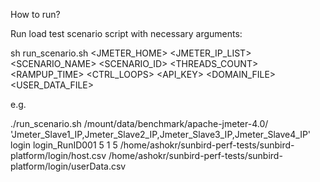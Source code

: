 How to run?

Run load test scenario script with necessary arguments:

sh run_scenario.sh <JMETER_HOME> <JMETER_IP_LIST> <SCENARIO_NAME> <SCENARIO_ID> <THREADS_COUNT> <RAMPUP_TIME> <CTRL_LOOPS> <API_KEY> <DOMAIN_FILE> <USER_DATA_FILE>


e.g.

./run_scenario.sh /mount/data/benchmark/apache-jmeter-4.0/ 'Jmeter_Slave1_IP,Jmeter_Slave2_IP,Jmeter_Slave3_IP,Jmeter_Slave4_IP' login login_RunID001 5 1 5 /home/ashokr/sunbird-perf-tests/sunbird-platform/login/host.csv /home/ashokr/sunbird-perf-tests/sunbird-platform/login/userData.csv
